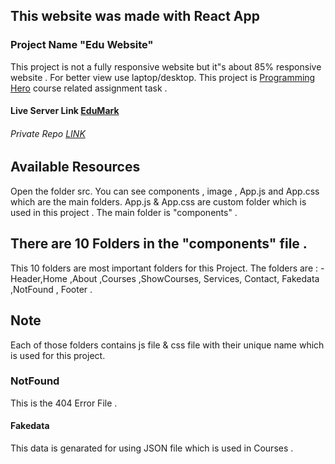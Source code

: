 ## This website was made with React App
### Project Name "Edu Website"
This project is not a fully responsive website but it"s about 85% responsive website . For better view use laptop/desktop. This project is [Programming Hero](https://web.programming-hero.com/) course related assignment task .

#### Live Server Link [EduMark](https://sakibrokoni-edumark.netlify.app/)
###### Private Repo [LINK](https://github.com/ProgrammingHeroWC4/review-website-sakibrokoni)

## Available Resources
Open the folder src. You can see components , image , App.js and App.css which are the main folders.
App.js & App.css are custom folder which is used in this project .
The main folder is "components" .
## There are 10 Folders in the "components" file .
This 10 folders are most important folders for this Project. The folders are :
-Header,Home ,About ,Courses ,ShowCourses, Services, Contact, Fakedata ,NotFound , Footer .
## Note
Each of those folders contains  js file & css file with their unique name which is used for this project.
### NotFound
This is the 404 Error File .
#### Fakedata
This data is genarated for using JSON file which is used in Courses .
